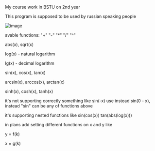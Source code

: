 My course work in BSTU on 2nd year

This program is supposed to be used by russian speaking people

![image](https://user-images.githubusercontent.com/42047329/174439104-c49994b7-f988-4f9c-bb6c-04be10cc9a0e.png)

avable functions:
 "+" "-" "*" "/" "^" 
 
 abs(x), sqrt(x)
 
 log(x) - natural logarithm 
 
 lg(x) - decimal logarithm 
 
 sin(x), cos(x), tan(x) 
 
 arcsin(x), arccos(x), arctan(x) 
 
 sinh(x), cosh(x), tanh(x) 
 
it's not supporting correctly something like 
sin(-x) use instead sin(0 - x), instead "sin" can be any of functions above 
 
it's supporting nested functions like 
sin(cos(x))
tan(abs(log(x)))

in plans add setting different functions on x and y like

y = f(k)

x = g(k)
